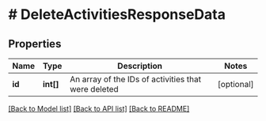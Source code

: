 # # DeleteActivitiesResponseData

## Properties

Name | Type | Description | Notes
------------ | ------------- | ------------- | -------------
**id** | **int[]** | An array of the IDs of activities that were deleted | [optional]

[[Back to Model list]](../README.md#documentation-for-models) [[Back to API list]](../README.md#documentation-for-api-endpoints) [[Back to README]](../README.md)
